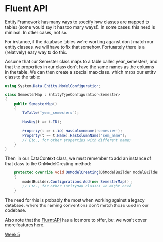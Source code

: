 # Fluent API

Entity Framework has many ways to specify how classes are mapped to tables (some would say it has too many ways!). 
In some cases, this need is minimal. In other cases, not so.

For instance, if the database tables we're working against don't match our entity classes, we will have to 
fix that somehow. Fortunately there is a (relatively) easy way to do this.

Assume that our Semester class maps to a table called year_semesters, and that the properties in our class don't have
the same names as the columns in the table. We can then create a special map class, which maps our entity class to 
the table:

```c#
using System.Data.Entity.ModelConfiguration;

class SemesterMap : EntityTypeConfiguration<Semester>
{
	public SemesterMap()
	{
		ToTable("year_semesters");
		
		HasKey(t => t.ID);
		
		Property(t => t.ID).HasColumnName("semester");
		Property(t => t.Name).HasColumnName("sem_name");
		// Etc., for other properties with different names
	}
}

```

Then, in our DataContext class, we must remember to add an instance of that class to the OnModelCreating method:

```c#
	protected override void OnModelCreating(DbModelBuilder modelBuilder)
	{
		modelBuilder.Configurations.Add(new SemesterMap());
		// Etc., for other EntityMap classes we might need
	}
```

The need for this is probably the most when working against a legacy database, where the naming conventions
don't match those used in our codebase.

Also note that the [FluentAPI](http://msdn.microsoft.com/en-us/data/jj591617.aspx) has a lot more to offer, but 
we won't cover more features here.


[Week 5](../Week05)
